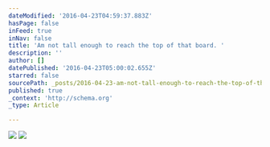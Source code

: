 ```yaml
---
dateModified: '2016-04-23T04:59:37.883Z'
hasPage: false
inFeed: true
inNav: false
title: 'Am not tall enough to reach the top of that board. '
description: ''
author: []
datePublished: '2016-04-23T05:00:02.655Z'
starred: false
sourcePath: _posts/2016-04-23-am-not-tall-enough-to-reach-the-top-of-that-board.md
published: true
_context: 'http://schema.org'
_type: Article

---
```

![](https://the-grid-user-content.s3-us-west-2.amazonaws.com/a5418c75-41a2-4090-bcf4-6767cfbbc349.jpg)
![](https://the-grid-user-content.s3-us-west-2.amazonaws.com/d4497761-5d38-4c70-b964-cf24b2855036.jpg)